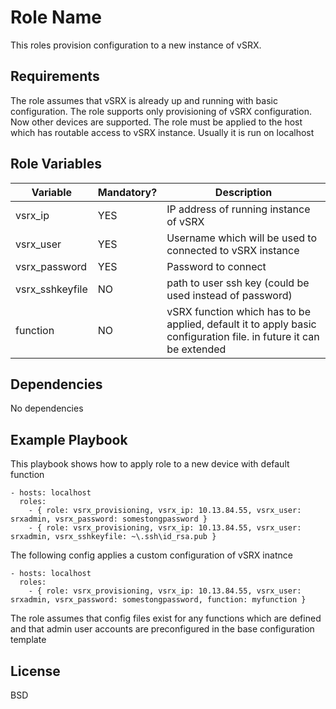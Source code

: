 Role Name
=========

This roles provision configuration to a new instance of vSRX.

Requirements
------------

The role assumes that vSRX is already up and running with basic configuration. The role supports only provisioning of vSRX configuration. Now other devices are supported. The role must be applied to the host which has routable access to vSRX instance. Usually it is run on localhost

Role Variables
--------------

Variable | Mandatory? | Description
-------- | ---------- | -----------
vsrx_ip  | YES | IP address of running instance of vSRX
vsrx_user | YES | Username which will be used to connected to vSRX instance
vsrx_password | YES | Password to connect
vsrx_sshkeyfile | NO | path to user ssh key (could be used instead of password) 
function | NO | vSRX function which has to be applied, default it to apply basic configuration file. in future it can be extended


Dependencies
------------

No dependencies

Example Playbook
----------------

This playbook shows how to apply role to a new device with default function
```
- hosts: localhost
  roles:
    - { role: vsrx_provisioning, vsrx_ip: 10.13.84.55, vsrx_user: srxadmin, vsrx_password: somestongpassword }
    - { role: vsrx_provisioning, vsrx_ip: 10.13.84.55, vsrx_user: srxadmin, vsrx_sshkeyfile: ~\.ssh\id_rsa.pub }
```
The following config applies a custom configuration of vSRX inatnce
```
- hosts: localhost
  roles:
    - { role: vsrx_provisioning, vsrx_ip: 10.13.84.55, vsrx_user: srxadmin, vsrx_password: somestongpassword, function: myfunction }
```
The role assumes that config files exist for any functions which are defined and that admin user accounts are preconfigured in the base configuration template

License
-------

BSD

